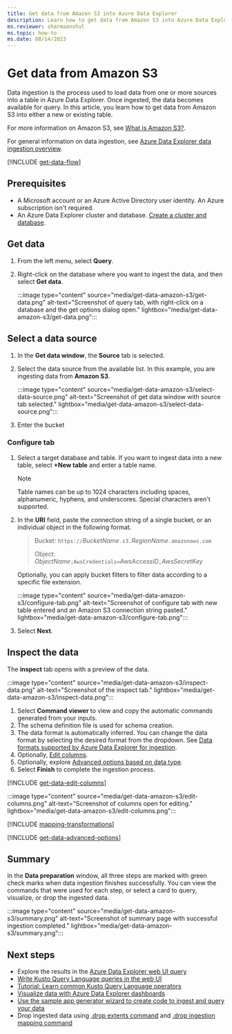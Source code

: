 ```yaml
---
title: Get data from Amazon S3 into Azure Data Explorer
description: Learn how to get data from Amazon S3 into Azure Data Explorer.
ms.reviewer: sharmaanshul
ms.topic: how-to
ms.date: 08/14/2023
---
```

# Get data from Amazon S3

Data ingestion is the process used to load data from one or more sources into a table in Azure Data Explorer. Once ingested, the data becomes available for query. In this article, you learn how to get data from Amazon S3 into either a new or existing table.

For more information on Amazon S3, see [What is Amazon S3?](https://docs.aws.amazon.com/AmazonS3/latest/userguide/Welcome.html).

For general information on data ingestion, see [Azure Data Explorer data ingestion overview](ingest-data-overview.md).

[!INCLUDE [get-data-flow](includes/get-data-flow.md)]

## Prerequisites

* A Microsoft account or an Azure Active Directory user identity. An Azure subscription isn't required.
* An Azure Data Explorer cluster and database. [Create a cluster and database](create-cluster-and-database.md).

## Get data

1. From the left menu, select **Query**.
1. Right-click on the database where you want to ingest the data, and then select **Get data**.

    :::image type="content" source="media/get-data-amazon-s3/get-data.png" alt-text="Screenshot of query tab, with right-click on a database and the get options dialog open." lightbox="media/get-data-amazon-s3/get-data.png":::

## Select a data source

1. In the **Get data window**, the **Source** tab is selected.
1. Select the data source from the available list. In this example, you are ingesting data from **Amazon S3**.

    :::image type="content" source="media/get-data-amazon-s3/select-data-source.png" alt-text="Screenshot of get data window with source tab selected." lightbox="media/get-data-amazon-s3/select-data-source.png":::

1. Enter the bucket

### Configure tab

1. Select a target database and table. If you want to ingest data into a new table, select **+New table** and enter a table name.

    > [!NOTE]
    > Table names can be up to 1024 characters including spaces, alphanumeric, hyphens, and underscores. Special characters aren't supported.

1. In the **URI** field, paste the connection string of a single bucket, or an individual object in the following format.

    > Bucket: `https://`*BucketName*`.s3.`*RegionName*`.amazonaws.com`
    >
    > Object: *ObjectName*`;AwsCredentials=`*AwsAccessID*`,`*AwsSecretKey*

    Optionally, you can apply bucket filters to filter data according to a specific file extension.

    :::image type="content" source="media/get-data-amazon-s3/configure-tab.png" alt-text="Screenshot of configure tab with new table entered and an Amazon S3 connection string pasted." lightbox="media/get-data-amazon-s3/configure-tab.png":::

1. Select **Next**.

## Inspect the data

The **inspect** tab opens with a preview of the data.

:::image type="content" source="media/get-data-amazon-s3/inspect-data.png" alt-text="Screenshot of the inspect tab." lightbox="media/get-data-amazon-s3/inspect-data.png":::

1. Select **Command viewer** to view and copy the automatic commands generated from your inputs.
1. The schema definition file is used for schema creation.
1. The data format is automatically inferred. You can change the data format by selecting the desired format from the dropdown. See [Data formats supported by Azure Data Explorer for ingestion](ingestion-supported-formats.md).
1. Optionally, [Edit columns](#edit-columns).
1. Optionally, explore [Advanced options based on data type](#advanced-options-based-on-data-type).
1. Select **Finish** to complete the ingestion process.

[!INCLUDE [get-data-edit-columns](includes/get-data-edit-columns.md)]

:::image type="content" source="media/get-data-amazon-s3/edit-columns.png" alt-text="Screenshot of columns open for editing." lightbox="media/get-data-amazon-s3/edit-columns.png":::

[!INCLUDE [mapping-transformations](includes/mapping-transformations.md)]

[!INCLUDE [get-data-advanced-options](includes/get-data-advanced-options.md)]

## Summary

In the **Data preparation** window, all three steps are marked with green check marks when data ingestion finishes successfully. You can view the commands that were used for each step, or select a card to query, visualize, or drop the ingested data.

:::image type="content" source="media/get-data-amazon-s3/summary.png" alt-text="Screenshot of summary page with successful ingestion completed." lightbox="media/get-data-amazon-s3/summary.png":::

## Next steps

* Explore the results in the [Azure Data Explorer web UI query](web-ui-query-overview.md)
* [Write Kusto Query Language queries in the web UI](web-ui-kql.md)
* [Tutorial: Learn common Kusto Query Language operators](kusto/query/tutorials/learn-common-operators.md)
* [Visualize data with Azure Data Explorer dashboards](azure-data-explorer-dashboards.md)
* [Use the sample app generator wizard to create code to ingest and query your data](sample-app-generator-wizard.md)
* Drop ingested data using [.drop extents command](kusto/management/drop-extents.md) and [.drop ingestion mapping command](kusto/management/drop-ingestion-mapping-command.md)